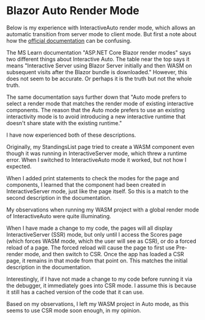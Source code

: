 # Blazor Auto Render Mode

Below is my experience with InteractiveAuto render mode, which allows an automatic transition from server mode to client mode. But first a note about how the [official documentation](https://learn.microsoft.com/en-us/aspnet/core/blazor/fundamentals/routing?view=aspnetcore-8.0) can be confusing.

The MS Learn documentation "ASP.NET Core Blazor render modes" says two different things about Interactive Auto. The table near the top says it means "Interactive Server using Blazor Server initially and then WASM on subsequent visits after the Blazor bundle is downloaded." However, this does not seem to be accurate. Or perhaps it is the truth but not the whole truth.

The same documentation says further down that "Auto mode prefers to select a render mode that matches the render mode of existing interactive components. The reason that the Auto mode prefers to use an existing interactivity mode is to avoid introducing a new interactive runtime that doesn't share state with the existing runtime."

I have now experienced both of these descriptions. 

Originally, my StandingsList page tried to create a WASM component even though it was running in InteractiveServer mode, which threw a runtime error. When I switched to InteractiveAuto mode it worked, but not how I expected.

When I added print statements to check the modes for the page and components, I learned that the component had been created in InteractiveServer mode, just like the page itself. So this is a match to the second description in the documentation.

My observations when running my WASM project with a global render mode of InteractiveAuto were quite illuminating. 

When I have made a change to my code, the pages will all display InteractiveServer (SSR) mode, but only until I access the Scores page (which forces WASM mode, which the user will see as CSR), or do a forced reload of a page. The forced reload will cause the page to first use Pre-render mode, and then switch to CSR. Once the app has loaded a CSR page, it remains in that mode from that point on. This matches the initial description in the documentation.

Interestingly, if I have not made a change to my code before running it via the debugger, it immediately goes into CSR mode. I assume this is because it still has a cached version of the code that it can use.

Based on my observations, I left my WASM project in Auto mode, as this seems to use CSR mode soon enough, in my opinion.
